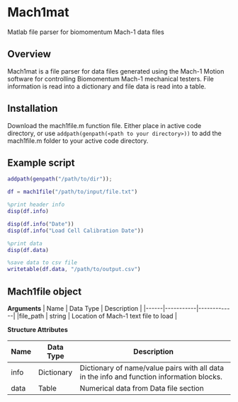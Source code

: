 # Mach1mat

Matlab file parser for biomomentum Mach-1 data files

## Overview

Mach1mat is a file parser for data files generated using the Mach-1 Motion software for controlling Biomomentum Mach-1 mechanical testers.  File information is read into a dictionary and file data is read into a table.

## Installation

Download the mach1file.m function file.  Either place in active code directory, or use ```addpath(genpath(<path to your directory>))``` to add the mach1file.m folder to your active code directory.

## Example script

``` matlab
addpath(genpath("/path/to/dir"));

df = mach1file("/path/to/input/file.txt")

%print header info
disp(df.info)

disp(df.info("Date"))
disp(df.info("Load Cell Calibration Date"))

%print data
disp(df.data)

%save data to csv file
writetable(df.data, "/path/to/output.csv")

```

## Mach1file object

**Arguments**
|      Name      |      Data Type      |     Description     |
|------|-----------|-------------|
|file_path | string | Location of Mach-1 text file to load | 

**Structure Attributes**

|      Name      |      Data Type      |     Description     |
|------|-----------|-------------|
| info | Dictionary | Dictionary of name/value pairs with all data in the info and function information blocks. |
| data | Table | Numerical data from Data file section |# mach1mat
